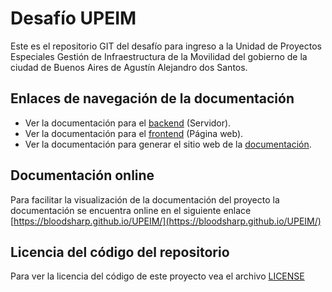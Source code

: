 # Desafío UPEIM

Este es el repositorio GIT del desafío para ingreso a la Unidad de Proyectos Especiales Gestión de Infraestructura de la Movilidad del gobierno de la ciudad de Buenos Aires de Agustín Alejandro dos Santos.

## Enlaces de navegación de la documentación

- Ver la documentación para el [backend](backend/README.md) (Servidor).
- Ver la documentación para el [frontend](frontend/README.md) (Página web).
- Ver la documentación para generar el sitio web de la [documentación](documentacion/README.md).

## Documentación online

Para facilitar la visualización de la documentación del proyecto la documentación se encuentra online en el siguiente enlace [https://bloodsharp.github.io/UPEIM/](https://bloodsharp.github.io/UPEIM/)

## Licencia del código del repositorio

Para ver la licencia del código de este proyecto vea el archivo [LICENSE](LICENSE)
